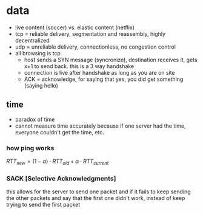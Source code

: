 # data

- live content (soccer) vs. elastic content (netflix)
- tcp = reliable delivery, segmentation and reassembly, highly decentralized
- udp = unreliable delivery, connectionless, no congestion control
- all browsing is tcp
  - host sends a SYN message (syncronize), destination receives it, gets x+1 to send back. this is a 3 way handshake
  - connection is live after handshake as long as you are on site
  - ACK = acknowledge, for saying that yes, you did get something (saying hello)

## time

- paradox of time
- cannot measure time accurately because if one server had the time, everyone couldn't get the time, etc.

### how ping works

$RTT _{new} = (1- \alpha) \cdot RTT _{old} + \alpha \cdot RTT _{current}$

### SACK [Selective Acknowledgments]

this allows for the server to send one packet and if it fails to keep sending the other packets and say that the first one didn't work, instead of keep trying to send the first packet


